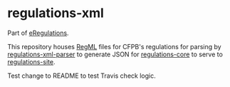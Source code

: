 # regulations-xml

Part of [eRegulations](http://eregs.github.io/eRegulations/).

This repository houses [RegML](https://github.com/cfpb/regulations-schema) 
files for CFPB's regulations for parsing by 
[regulations-xml-parser](https://github.com/cfpb/regulations-xml-parser)
to generate JSON for 
[regulations-core](https://github.com/cfpb/regulations-core)
to serve to [regulations-site](https://github.com/cfpb/regulations-site).

Test change to README to test Travis check logic.
